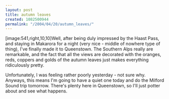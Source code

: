 ```yaml
---
layout: post
title: autumn leaves
created: 1082500944
permalink: "/2004/04/20/autumn_leaves/"
---
```

[image:541,right,10,10]Well, after being duly impressed by the Haast Pass, and staying in Makarora for a night (very nice - middle of nowhere type of thing), I've finally made it to Queenstown.  The Southern Alps really are remarkable, and the fact that all the views are decorated with the oranges, reds, coppers and golds of the autumn leaves just makes everything ridiculously pretty.

Unfortunately, I was feeling rather poorly yesterday - not sure why.  Anyways, this means I'm going to have a quiet one today and do the Milford Sound trip tomorrow.  There's plenty here in Queenstown, so I'll just potter about and see what happens.
